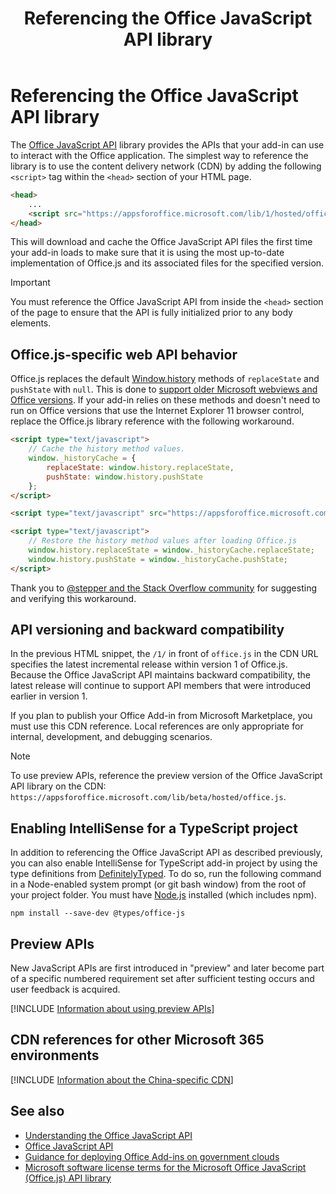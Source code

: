 ﻿---
title: Referencing the Office JavaScript API library
description: Learn how to reference the Office JavaScript API library and type definitions in your add-in.
ms.date: 01/14/2025
ms.localizationpriority: medium
---

# Referencing the Office JavaScript API library

The [Office JavaScript API](../reference/javascript-api-for-office.md) library provides the APIs that your add-in can use to interact with the Office application. The simplest way to reference the library is to use the content delivery network (CDN) by adding the following `<script>` tag within the `<head>` section of your HTML page.

```html
<head>
    ...
    <script src="https://appsforoffice.microsoft.com/lib/1/hosted/office.js" type="text/javascript"></script>
</head>
```

This will download and cache the Office JavaScript API files the first time your add-in loads to make sure that it is using the most up-to-date implementation of Office.js and its associated files for the specified version.

> [!IMPORTANT]
> You must reference the Office JavaScript API from inside the `<head>` section of the page to ensure that the API is fully initialized prior to any body elements.

## Office.js-specific web API behavior

Office.js replaces the default [Window.history](https://developer.mozilla.org/docs/Web/API/History) methods of `replaceState` and `pushState` with `null`. This is done to [support older Microsoft webviews and Office versions](support-ie-11.md). If your add-in relies on these methods and doesn't need to run on Office versions that use the Internet Explorer 11 browser control, replace the Office.js library reference with the following workaround.

```HTML
<script type="text/javascript">
    // Cache the history method values.
    window._historyCache = {
        replaceState: window.history.replaceState,
        pushState: window.history.pushState
    };
</script>

<script type="text/javascript" src="https://appsforoffice.microsoft.com/lib/1/hosted/office.js"></script>

<script type="text/javascript">
    // Restore the history method values after loading Office.js
    window.history.replaceState = window._historyCache.replaceState;
    window.history.pushState = window._historyCache.pushState;
</script>

```

Thank you to [@stepper and the Stack Overflow community](https://stackoverflow.com/questions/42642863/office-js-nullifies-browser-history-functions-breaking-history-usage) for suggesting and verifying this workaround.

## API versioning and backward compatibility

In the previous HTML snippet, the `/1/` in front of `office.js` in the CDN URL specifies the latest incremental release within version 1 of Office.js. Because the Office JavaScript API maintains backward compatibility, the latest release will continue to support API members that were introduced earlier in version 1.

If you plan to publish your Office Add-in from Microsoft Marketplace, you must use this CDN reference. Local references are only appropriate for internal, development, and debugging scenarios.

> [!NOTE]
> To use preview APIs, reference the preview version of the Office JavaScript API library on the CDN: `https://appsforoffice.microsoft.com/lib/beta/hosted/office.js`.

## Enabling IntelliSense for a TypeScript project

In addition to referencing the Office JavaScript API as described previously, you can also enable IntelliSense for TypeScript add-in project by using the type definitions from [DefinitelyTyped](https://github.com/DefinitelyTyped/DefinitelyTyped/tree/master/types/office-js). To do so, run the following command in a Node-enabled system prompt (or git bash window) from the root of your project folder. You must have [Node.js](https://nodejs.org) installed (which includes npm).

```command&nbsp;line
npm install --save-dev @types/office-js
```

## Preview APIs

New JavaScript APIs are first introduced in "preview" and later become part of a specific numbered requirement set after sufficient testing occurs and user feedback is acquired.

[!INCLUDE [Information about using preview APIs](../includes/using-preview-apis-host.md)]

## CDN references for other Microsoft 365 environments

[!INCLUDE [Information about the China-specific CDN](../includes/21Vianet-CDN.md)]

## See also

- [Understanding the Office JavaScript API](understanding-the-javascript-api-for-office.md)
- [Office JavaScript API](../reference/javascript-api-for-office.md)
- [Guidance for deploying Office Add-ins on government clouds](../publish/government-cloud-guidance.md)
- [Microsoft software license terms for the Microsoft Office JavaScript (Office.js) API library](https://github.com/OfficeDev/office-js/blob/release/LICENSE.md)
